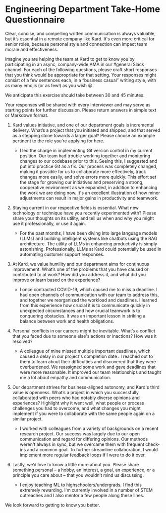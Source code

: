 # Engineering Department Take-Home Questionnaire

Clear, concise, and compelling written communication is always valuable, but
it’s essential in a remote company like Kard. It's even more critical for senior
roles, because personal style and connection can impact team morale and
effectiveness.

Imagine you are helping the team at Kard to get to know you by participating in
an async, company-wide AMA in our #general Slack channel. For each of the
following questions, please craft short responses that you think would be
appropriate for that setting. Your responses might consist of a few sentences
each, in a “business casual” writing style, with as many emojis (or as few!) as
you wish 😀.

We anticipate this exercise should take between 30 and 45 minutes.

Your responses will be shared with every interviewer and may serve as starting
points for further discussion. Please return answers in simple text or Markdown
format.

1. Kard values initiative, and one of our department goals is incremental
   delivery. What’s a project that you initiated and shipped, and that served as
   a stepping stone towards a larger goal? Please choose an example pertinent to
   the role you're applying for here.

   - I led the charge in implementing Git version control in my current position. Our team had trouble working together and monitoring changes to our codebase prior to this. Seeing this, I suggested and put into practice Git as a fix. Our process was completely changed, making it possible for us to collaborate more effectively, track changes more easily, and solve errors more quickly. This effort set the stage for growing our initiatives and preserving a strong, cooperative environment as we expanded, in addition to enhancing the work we are doing now. It's an excellent illustration of how minor adjustments can result in major gains in productivity and teamwork. 



2. Staying current in our respective fields is essential. What new technology or
   technique have you recently experimented with? Please share your thoughts on
   its utility, and tell us when and why you might use it professionally, or use
   it again.
   - For the past months, I have been diving into large language models (LLMs) and building intelligent systems like chatbots using the RAG architecture. The utility of LLMs in enhancing productivity is simply astonishing. Professionally, LLMs at Kard could potentially be  used in automating customer support responses.


3. At Kard, we value humility and our department aims for continuous
   improvement. What’s one of the problems that you have caused or contributed
   to at work? How did you address it, and what did you improve or learn based
   on the experience?
   
   - I once contracted COVID-19, which caused me to miss a deadline. I had open channels of communication with our team to address this, and together we reorganized the workload and deadlines. I learned from this experience how crucial it is to communicate quickly in unexpected circumstances and how crucial teamwork is to conquering obstacles. It was an important lesson in striking a balance between work and health obligations. 

4. Personal conflicts in our careers might be inevitable. What’s a conflict that
   you faced due to someone else's actions or inactions? How was it resolved?

   - A colleague of mine missed multiple important deadlines, which caused a delay in our project's completion date . I reached out to them to learn about their difficulties and discovered that they were overburdened. We reassigned some work and gave deadlines that were more reasonable. It improved our team relationships and taught me a lot about empathy and communication. 


5. Our department strives for business-aligned autonomy, and Kard's third value is
   openness. What’s a project in which you successfully collaborated with peers
   who had notably diverse opinions and experiences? Highlight why it went well,
   what people or process challenges you had to overcome, and what changes you
   might implement if you were to collaborate with the same people again on a
   similar project.

   - I worked with colleagues from a variety of backgrounds on a recent research project. Our success was largely due to our open communication and regard for differing opinions. Our methods weren't always in sync, but we overcame them with frequent check-ins and a common goal. To further streamline collaboration, I would implement more regular feedback loops if I were to do it over. 

6. Lastly, we’d love to know a little more about you. Please share something
   personal – a hobby, an interest, a goal, an experience, or a principle you
   care about – that you wouldn’t mind us discussing.

   - I enjoy teaching ML to highschoolers/undergrads. I find this extremely rewarding. I'm currently involved in a number of STEM outreaches and I also mentor a few people along these lines. 


We look forward to getting to know you better.